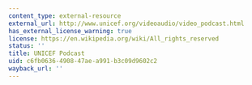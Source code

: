 ```yaml
---
content_type: external-resource
external_url: http://www.unicef.org/videoaudio/video_podcast.html
has_external_license_warning: true
license: https://en.wikipedia.org/wiki/All_rights_reserved
status: ''
title: UNICEF Podcast
uid: c6fb0636-4908-47ae-a991-b3c09d9602c2
wayback_url: ''
---
```

